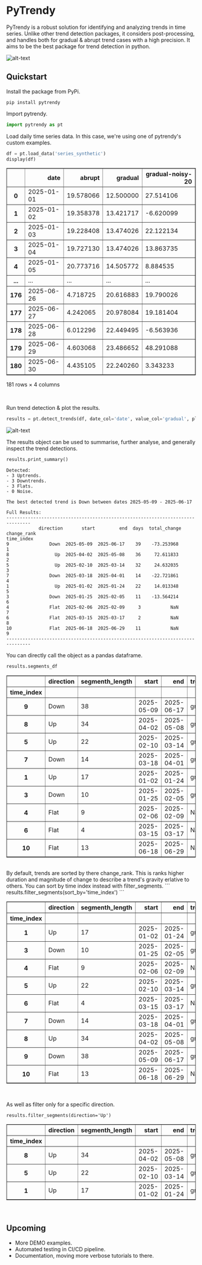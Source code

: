 # PyTrendy 

PyTrendy is a robust solution for identifying and analyzing trends in time series. Unlike other trend detection packages, it considers post-processing, and handles both for gradual & abrupt trend cases with a high precision. It aims to be the best package for trend detection in python.

![alt-text](plots/pytrendy-gradual-demo.gif)

## Quickstart
Install the package from PyPi.
```
pip install pytrendy
```
Import pytrendy.
```py
import pytrendy as pt
```
Load daily time series data. In this case, we're using one of pytrendy's custom examples.
```py
df = pt.load_data('series_synthetic')
display(df)
```
<div>
<style scoped>
    .dataframe tbody tr th:only-of-type {
        vertical-align: middle;
    }

    .dataframe tbody tr th {
        vertical-align: top;
    }

    .dataframe thead th {
        text-align: right;
    }
</style>
<table border="1" class="dataframe">
  <thead>
    <tr style="text-align: right;">
      <th></th>
      <th>date</th>
      <th>abrupt</th>
      <th>gradual</th>
      <th>gradual-noisy-20</th>
    </tr>
  </thead>
  <tbody>
    <tr>
      <th>0</th>
      <td>2025-01-01</td>
      <td>19.578066</td>
      <td>12.500000</td>
      <td>27.514106</td>
    </tr>
    <tr>
      <th>1</th>
      <td>2025-01-02</td>
      <td>19.358378</td>
      <td>13.421717</td>
      <td>-6.620099</td>
    </tr>
    <tr>
      <th>2</th>
      <td>2025-01-03</td>
      <td>19.228408</td>
      <td>13.474026</td>
      <td>22.122134</td>
    </tr>
    <tr>
      <th>3</th>
      <td>2025-01-04</td>
      <td>19.727130</td>
      <td>13.474026</td>
      <td>13.863735</td>
    </tr>
    <tr>
      <th>4</th>
      <td>2025-01-05</td>
      <td>20.773716</td>
      <td>14.505772</td>
      <td>8.884535</td>
    </tr>
    <tr>
      <th>...</th>
      <td>...</td>
      <td>...</td>
      <td>...</td>
      <td>...</td>
    </tr>
    <tr>
      <th>176</th>
      <td>2025-06-26</td>
      <td>4.718725</td>
      <td>20.616883</td>
      <td>19.790026</td>
    </tr>
    <tr>
      <th>177</th>
      <td>2025-06-27</td>
      <td>4.242065</td>
      <td>20.978084</td>
      <td>19.181404</td>
    </tr>
    <tr>
      <th>178</th>
      <td>2025-06-28</td>
      <td>6.012296</td>
      <td>22.449495</td>
      <td>-6.563936</td>
    </tr>
    <tr>
      <th>179</th>
      <td>2025-06-29</td>
      <td>4.603068</td>
      <td>23.486652</td>
      <td>48.291088</td>
    </tr>
    <tr>
      <th>180</th>
      <td>2025-06-30</td>
      <td>4.435105</td>
      <td>22.240260</td>
      <td>3.343233</td>
    </tr>
  </tbody>
</table>
<p>181 rows × 4 columns</p>
</div>
</br>

Run trend detection & plot the results.
```py
results = pt.detect_trends(df, date_col='date', value_col='gradual', plot=True)
```
![alt-text](plots/pytrendy-gradual.png)

The results object can be used to summarise, further analyse, and generally inspect the trend detections.
```py
results.print_summary()
```
```
Detected: 
- 3 Uptrends. 
- 3 Downtrends.
- 3 Flats.
- 0 Noise.

The best detected trend is Down between dates 2025-05-09 - 2025-06-17

Full Results:
-------------------------------------------------------------------------------
            direction       start         end  days  total_change  change_rank
time_index                                                                   
9               Down  2025-05-09  2025-06-17    39    -73.253968            1
8                 Up  2025-04-02  2025-05-08    36     72.611833            2
5                 Up  2025-02-10  2025-03-14    32     24.632035            3
7               Down  2025-03-18  2025-04-01    14    -22.721861            4
1                 Up  2025-01-02  2025-01-24    22     14.013348            5
3               Down  2025-01-25  2025-02-05    11    -13.564214            6
4               Flat  2025-02-06  2025-02-09     3           NaN            7
6               Flat  2025-03-15  2025-03-17     2           NaN            8
10              Flat  2025-06-18  2025-06-29    11           NaN            9 
-------------------------------------------------------------------------------
```
You can directly call the object as a pandas dataframe.
```py
results.segments_df
```
<div>
<style scoped>
    .dataframe tbody tr th:only-of-type {
        vertical-align: middle;
    }

    .dataframe tbody tr th {
        vertical-align: top;
    }

    .dataframe thead th {
        text-align: right;
    }
</style>
<table border="1" class="dataframe">
  <thead>
    <tr style="text-align: right;">
      <th></th>
      <th>direction</th>
      <th>segmenth_length</th>
      <th>start</th>
      <th>end</th>
      <th>trend_class</th>
      <th>change</th>
      <th>pct_change</th>
      <th>days</th>
      <th>total_change</th>
      <th>SNR</th>
      <th>change_rank</th>
    </tr>
    <tr>
      <th>time_index</th>
      <th></th>
      <th></th>
      <th></th>
      <th></th>
      <th></th>
      <th></th>
      <th></th>
      <th></th>
      <th></th>
      <th></th>
      <th></th>
    </tr>
  </thead>
  <tbody>
    <tr>
      <th>9</th>
      <td>Down</td>
      <td>38</td>
      <td>2025-05-09</td>
      <td>2025-06-17</td>
      <td>gradual</td>
      <td>-73.253968</td>
      <td>-0.805442</td>
      <td>39</td>
      <td>-73.253968</td>
      <td>21.122099</td>
      <td>1</td>
    </tr>
    <tr>
      <th>8</th>
      <td>Up</td>
      <td>34</td>
      <td>2025-04-02</td>
      <td>2025-05-08</td>
      <td>gradual</td>
      <td>73.687771</td>
      <td>3.944243</td>
      <td>36</td>
      <td>72.611833</td>
      <td>21.701162</td>
      <td>2</td>
    </tr>
    <tr>
      <th>5</th>
      <td>Up</td>
      <td>22</td>
      <td>2025-02-10</td>
      <td>2025-03-14</td>
      <td>gradual</td>
      <td>26.015512</td>
      <td>1.974942</td>
      <td>32</td>
      <td>24.632035</td>
      <td>18.871430</td>
      <td>3</td>
    </tr>
    <tr>
      <th>7</th>
      <td>Down</td>
      <td>14</td>
      <td>2025-03-18</td>
      <td>2025-04-01</td>
      <td>gradual</td>
      <td>-22.721861</td>
      <td>-0.591909</td>
      <td>14</td>
      <td>-22.721861</td>
      <td>16.762790</td>
      <td>4</td>
    </tr>
    <tr>
      <th>1</th>
      <td>Up</td>
      <td>17</td>
      <td>2025-01-02</td>
      <td>2025-01-24</td>
      <td>gradual</td>
      <td>14.013348</td>
      <td>1.044080</td>
      <td>22</td>
      <td>14.013348</td>
      <td>22.207980</td>
      <td>5</td>
    </tr>
    <tr>
      <th>3</th>
      <td>Down</td>
      <td>10</td>
      <td>2025-01-25</td>
      <td>2025-02-05</td>
      <td>gradual</td>
      <td>-13.564214</td>
      <td>-0.554982</td>
      <td>11</td>
      <td>-13.564214</td>
      <td>17.360657</td>
      <td>6</td>
    </tr>
    <tr>
      <th>4</th>
      <td>Flat</td>
      <td>9</td>
      <td>2025-02-06</td>
      <td>2025-02-09</td>
      <td>NaN</td>
      <td>NaN</td>
      <td>NaN</td>
      <td>3</td>
      <td>NaN</td>
      <td>20.126008</td>
      <td>7</td>
    </tr>
    <tr>
      <th>6</th>
      <td>Flat</td>
      <td>4</td>
      <td>2025-03-15</td>
      <td>2025-03-17</td>
      <td>NaN</td>
      <td>NaN</td>
      <td>NaN</td>
      <td>2</td>
      <td>NaN</td>
      <td>17.350339</td>
      <td>8</td>
    </tr>
    <tr>
      <th>10</th>
      <td>Flat</td>
      <td>13</td>
      <td>2025-06-18</td>
      <td>2025-06-29</td>
      <td>NaN</td>
      <td>NaN</td>
      <td>NaN</td>
      <td>11</td>
      <td>NaN</td>
      <td>19.039273</td>
      <td>9</td>
    </tr>
  </tbody>
</table>
</div>
</br>
By default, trends are sorted by there change_rank. This is ranks higher duration and magnitude of change to describe a trend's gravity erlative to others. You can sort by time index instead with filter_segments.
```
results.filter_segments(sort_by='time_index')
```
<div>
<style scoped>
    .dataframe tbody tr th:only-of-type {
        vertical-align: middle;
    }

    .dataframe tbody tr th {
        vertical-align: top;
    }

    .dataframe thead th {
        text-align: right;
    }
</style>
<table border="1" class="dataframe">
  <thead>
    <tr style="text-align: right;">
      <th></th>
      <th>direction</th>
      <th>segmenth_length</th>
      <th>start</th>
      <th>end</th>
      <th>trend_class</th>
      <th>change</th>
      <th>pct_change</th>
      <th>days</th>
      <th>total_change</th>
      <th>SNR</th>
      <th>change_rank</th>
    </tr>
    <tr>
      <th>time_index</th>
      <th></th>
      <th></th>
      <th></th>
      <th></th>
      <th></th>
      <th></th>
      <th></th>
      <th></th>
      <th></th>
      <th></th>
      <th></th>
    </tr>
  </thead>
  <tbody>
    <tr>
      <th>1</th>
      <td>Up</td>
      <td>17</td>
      <td>2025-01-02</td>
      <td>2025-01-24</td>
      <td>gradual</td>
      <td>14.013348</td>
      <td>1.044080</td>
      <td>22</td>
      <td>14.013348</td>
      <td>22.207980</td>
      <td>5</td>
    </tr>
    <tr>
      <th>3</th>
      <td>Down</td>
      <td>10</td>
      <td>2025-01-25</td>
      <td>2025-02-05</td>
      <td>gradual</td>
      <td>-13.564214</td>
      <td>-0.554982</td>
      <td>11</td>
      <td>-13.564214</td>
      <td>17.360657</td>
      <td>6</td>
    </tr>
    <tr>
      <th>4</th>
      <td>Flat</td>
      <td>9</td>
      <td>2025-02-06</td>
      <td>2025-02-09</td>
      <td>NaN</td>
      <td>NaN</td>
      <td>NaN</td>
      <td>3</td>
      <td>NaN</td>
      <td>20.126008</td>
      <td>7</td>
    </tr>
    <tr>
      <th>5</th>
      <td>Up</td>
      <td>22</td>
      <td>2025-02-10</td>
      <td>2025-03-14</td>
      <td>gradual</td>
      <td>26.015512</td>
      <td>1.974942</td>
      <td>32</td>
      <td>24.632035</td>
      <td>18.871430</td>
      <td>3</td>
    </tr>
    <tr>
      <th>6</th>
      <td>Flat</td>
      <td>4</td>
      <td>2025-03-15</td>
      <td>2025-03-17</td>
      <td>NaN</td>
      <td>NaN</td>
      <td>NaN</td>
      <td>2</td>
      <td>NaN</td>
      <td>17.350339</td>
      <td>8</td>
    </tr>
    <tr>
      <th>7</th>
      <td>Down</td>
      <td>14</td>
      <td>2025-03-18</td>
      <td>2025-04-01</td>
      <td>gradual</td>
      <td>-22.721861</td>
      <td>-0.591909</td>
      <td>14</td>
      <td>-22.721861</td>
      <td>16.762790</td>
      <td>4</td>
    </tr>
    <tr>
      <th>8</th>
      <td>Up</td>
      <td>34</td>
      <td>2025-04-02</td>
      <td>2025-05-08</td>
      <td>gradual</td>
      <td>73.687771</td>
      <td>3.944243</td>
      <td>36</td>
      <td>72.611833</td>
      <td>21.701162</td>
      <td>2</td>
    </tr>
    <tr>
      <th>9</th>
      <td>Down</td>
      <td>38</td>
      <td>2025-05-09</td>
      <td>2025-06-17</td>
      <td>gradual</td>
      <td>-73.253968</td>
      <td>-0.805442</td>
      <td>39</td>
      <td>-73.253968</td>
      <td>21.122099</td>
      <td>1</td>
    </tr>
    <tr>
      <th>10</th>
      <td>Flat</td>
      <td>13</td>
      <td>2025-06-18</td>
      <td>2025-06-29</td>
      <td>NaN</td>
      <td>NaN</td>
      <td>NaN</td>
      <td>11</td>
      <td>NaN</td>
      <td>19.039273</td>
      <td>9</td>
    </tr>
  </tbody>
</table>
</div>
</br>

As well as filter only for a specific direction.
```
results.filter_segments(direction='Up')
```

<div>
<style scoped>
    .dataframe tbody tr th:only-of-type {
        vertical-align: middle;
    }

    .dataframe tbody tr th {
        vertical-align: top;
    }

    .dataframe thead th {
        text-align: right;
    }
</style>
<table border="1" class="dataframe">
  <thead>
    <tr style="text-align: right;">
      <th></th>
      <th>direction</th>
      <th>segmenth_length</th>
      <th>start</th>
      <th>end</th>
      <th>trend_class</th>
      <th>change</th>
      <th>pct_change</th>
      <th>days</th>
      <th>total_change</th>
      <th>SNR</th>
      <th>change_rank</th>
    </tr>
    <tr>
      <th>time_index</th>
      <th></th>
      <th></th>
      <th></th>
      <th></th>
      <th></th>
      <th></th>
      <th></th>
      <th></th>
      <th></th>
      <th></th>
      <th></th>
    </tr>
  </thead>
  <tbody>
    <tr>
      <th>8</th>
      <td>Up</td>
      <td>34</td>
      <td>2025-04-02</td>
      <td>2025-05-08</td>
      <td>gradual</td>
      <td>73.687771</td>
      <td>3.944243</td>
      <td>36</td>
      <td>72.611833</td>
      <td>21.701162</td>
      <td>2</td>
    </tr>
    <tr>
      <th>5</th>
      <td>Up</td>
      <td>22</td>
      <td>2025-02-10</td>
      <td>2025-03-14</td>
      <td>gradual</td>
      <td>26.015512</td>
      <td>1.974942</td>
      <td>32</td>
      <td>24.632035</td>
      <td>18.871430</td>
      <td>3</td>
    </tr>
    <tr>
      <th>1</th>
      <td>Up</td>
      <td>17</td>
      <td>2025-01-02</td>
      <td>2025-01-24</td>
      <td>gradual</td>
      <td>14.013348</td>
      <td>1.044080</td>
      <td>22</td>
      <td>14.013348</td>
      <td>22.207980</td>
      <td>5</td>
    </tr>
  </tbody>
</table>
</div>
</br>

## Upcoming
- More DEMO examples.
- Automated testing in CI/CD pipeline.
- Documentation, moving more verbose tutorials to there.